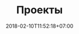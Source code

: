 ---
title: 'Проекты'
date: 2018-02-10T11:52:18+07:00
heroHeading: 'Проекты'
heroSubHeading: 'Наши проекты, которые мы разрабатывали и разрабатываем'
heroBackground: ''
---